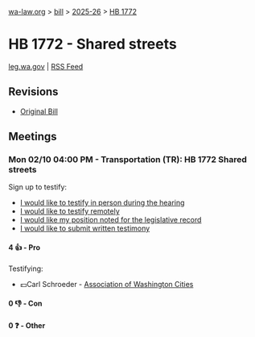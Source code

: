[wa-law.org](/) > [bill](/bill/) > [2025-26](/bill/2025-26/) > [HB 1772](/bill/2025-26/hb/1772/)

# HB 1772 - Shared streets
[leg.wa.gov](https://app.leg.wa.gov/billsummary?BillNumber=1772&Year=2025&Initiative=false) | [RSS Feed](./rss.xml)

## Revisions
* [Original Bill](1/)

## Meetings
### Mon 02/10 04:00 PM - Transportation (TR): HB 1772 Shared streets
Sign up to testify:
* [I would like to testify in person during the hearing](https://app.leg.wa.gov/csi/Testifier/Add?chamber=House&mId=32707&aId=163322&caId=25658&tId=1)
* [I would like to testify remotely](https://app.leg.wa.gov/csi/Testifier/Add?chamber=House&mId=32707&aId=163322&caId=25658&tId=2)
* [I would like my position noted for the legislative record](https://app.leg.wa.gov/csi/Testifier/Add?chamber=House&mId=32707&aId=163322&caId=25658&tId=3)
* [I would like to submit written testimony](https://app.leg.wa.gov/csi/Testifier/Add?chamber=House&mId=32707&aId=163322&caId=25658&tId=4)

#### 4 👍 - Pro
Testifying:
* 💵Carl Schroeder - [Association of Washington Cities](/org/association_of_washington_cities/)

#### 0 👎 - Con

#### 0 ❓ - Other
